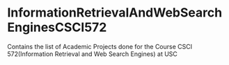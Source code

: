 # InformationRetrievalAndWebSearchEnginesCSCI572
Contains the list of Academic Projects done for the Course CSCI 572(Information Retrieval and Web Search Engines) at USC
